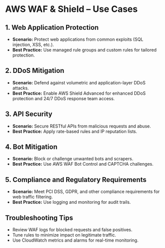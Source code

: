 # AWS WAF & Shield – Use Cases

## 1. Web Application Protection
- **Scenario:** Protect web applications from common exploits (SQL injection, XSS, etc.).
- **Best Practice:** Use managed rule groups and custom rules for tailored protection.

## 2. DDoS Mitigation
- **Scenario:** Defend against volumetric and application-layer DDoS attacks.
- **Best Practice:** Enable AWS Shield Advanced for enhanced DDoS protection and 24/7 DDoS response team access.

## 3. API Security
- **Scenario:** Secure RESTful APIs from malicious requests and abuse.
- **Best Practice:** Apply rate-based rules and IP reputation lists.

## 4. Bot Mitigation
- **Scenario:** Block or challenge unwanted bots and scrapers.
- **Best Practice:** Use AWS WAF Bot Control and CAPTCHA challenges.

## 5. Compliance and Regulatory Requirements
- **Scenario:** Meet PCI DSS, GDPR, and other compliance requirements for web traffic filtering.
- **Best Practice:** Use logging and monitoring for audit trails.

## Troubleshooting Tips
- Review WAF logs for blocked requests and false positives.
- Tune rules to minimize impact on legitimate traffic.
- Use CloudWatch metrics and alarms for real-time monitoring.
